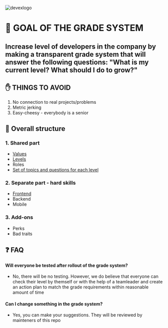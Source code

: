 ![devexlogo](https://user-images.githubusercontent.com/47868427/119818298-b357b000-bef7-11eb-8558-32fef1dfd94e.png)

# 🥅 GOAL OF THE GRADE SYSTEM
  ## Increase level of developers in the company by making a transparent grade system that will answer the following questions: "What is my current level? What should I do to grow?"
   
## ✋ THINGS TO AVOID
1. No connection to real projects/problems
2. Metric jerking
3. Easy-cheesy - everybody is a senior

## 🧬 Overall structure

### 1. Shared part
  - [Values](/shared/values.md)
  - [Levels](/shared/Levels.md)
  - Roles
  - [Set of topics and questions for each level](/shared/questions.md)
  
### 2. Separate part - hard skills
  - [Frontend](/hard-skills/frontend)
  - Backend
  - Mobile

### 3. Add-ons
  - Perks
  - Bad traits
  
 ## ❓ FAQ
 
 #### Will everyone be tested after rollout of the grade system?
 - No, there will be no testing. However, we do believe that everyone can check their level by themself or with the help of a teamleader and create an action plan to match the grade requirements within reasonable amount of time
 
 #### Can I change something in the grade system?
 - Yes, you can make your suggestions. They will be reviewed by mainteners of this repo

